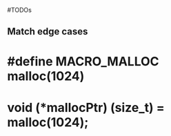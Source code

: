 #TODOs


## Match edge cases

# #define MACRO_MALLOC malloc(1024)
# void (*mallocPtr) (size_t) = malloc(1024);

